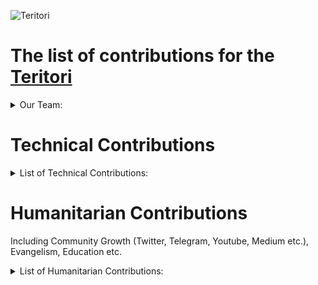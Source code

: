 ![Teritori](https://user-images.githubusercontent.com/92199696/205446382-9fa70e8a-0c9b-455c-a048-b52d147b25bb.png)
# The list of contributions for the [Teritori](https://teritori.com/)

<details>
  <summary>Our Team:</summary>

- [Vladimir Ponmimajushij Competencies](https://github.com/Antropocosmist/my_competencies)
- [Vladimir Synthetic Competencies](https://www.instagram.com/synth_etic_/)
- [Valentin Medniyy Competencies](https://github.com/Medniyy)
- [Eugeniy Yakovishin Competencies](https://github.com/evgen3000)
- [Danil Milyutin Competencies](https://github.com/danilmilyutin)
- Secret Member😎
- This character is unexplored👽
  </details>

# Technical Contributions

<details>

  <summary>List of Technical Contributions:</summary>

We working on Sputnik Network, and we added $TORI to https://t.me/SputnikNetworkBot without any support

![image](https://user-images.githubusercontent.com/92199696/205491037-51fa4cfb-f604-4acc-9a43-66cad0fca7c2.png)

We've added $TORI to Sputnik Exchange and to Sputnik Network. Now users can send tips with $TORI in Twitter and Telegram, and also p2p-exchange $TORI directly in Telegram!| [News in Twitter](https://twitter.com/SputnikNetwork/status/1592164428476473345)


</details>

 # Humanitarian Contributions
 Including Community Growth (Twitter, Telegram, Youtube, Medium etc.), Evangelism, Education etc. 
 
 <details>
  <summary>List of Humanitarian Contributions:</summary>
  
## Twitter <br/>

<details>
  <summary>Twitter Activity</summary>

### Teritori Weekly
![image](https://user-images.githubusercontent.com/92199696/205450646-402e216e-d66a-45be-a2a8-6d6391b02d1e.png)
- [13 NOV 22](https://twitter.com/CosmosEcosystem/status/1591824858140528641)

### Weekly News with Teritori mentioned 
![image](https://user-images.githubusercontent.com/92199696/205450718-ad7a9bea-393b-4ae7-a656-dac2b71aa54f.png)

- [07 OCT 22](https://twitter.com/CosmosEcosystem/status/1578427122296578053?t=s-dIeemsEfaCbOROTw7ieA&s=19)
- [19 OCT 22](https://twitter.com/CosmosEcosystem/status/1582637624006541312?t=jTC8pV3KD88_rcJhkRLACw&s=19)
- [29 OCT 22](https://twitter.com/CosmosEcosystem/status/1586351868414132225?t=oMkAbJVRZM4k4_ECMakFBQ&s=19)
- [19 NOV 22](https://twitter.com/CosmosEcosystem/status/1593650869735759879)
- [03 DEC 22](https://twitter.com/CosmosEcosystem/status/1598729419765342209)


### Other graphics with Teritori mentioned 

![image](https://user-images.githubusercontent.com/92199696/205450634-c6b51fde-306b-48af-81c5-73c16c189ef2.png)
- [05 NOV 22](https://twitter.com/CosmosEcosystem/status/1588967980121329664?t=HOkwLlKhLRY7mTgfkGOnJg&s=19)
- [09 NOV 22](https://twitter.com/CosmosEcosystem/status/1590416012377493505?t=yDHsp3iWVV8cAj-iSQe6bg&s=19)
- [16 NOV 22](https://twitter.com/CosmosEcosystem/status/1592760298435645440)

</details>

<details>
  <summary>YouTube Activity</summary>

### We have more than 3.7k subsctibers our YouTube channel [CryptoBase](https://youtube.com/cryptobased)
![image](https://user-images.githubusercontent.com/92199696/205450935-4a0e1149-91f0-4f1b-93c1-45ac229b7b19.png)
- Voice Chat #40 [link](https://www.youtube.com/watch?v=ygGzD2V5b4k&ab_channel=CRYPTOBASE)
- Voice Chat #45 [link](https://www.youtube.com/watch?v=gi-pF-yD5kc&ab_channel=CRYPTOBASE)
</details>

We update community on the recent updates of Teritori in our Telegram communities! 
